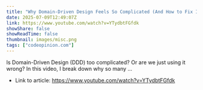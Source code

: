 ```yaml
---
title: "Why Domain-Driven Design Feels So Complicated (And How to Fix It)"
date: 2025-07-09T12:49:07Z
link: https://www.youtube.com/watch?v=YTydbtFGfdk
showShare: false
showReadTime: false
thumbnail: images/misc.png
tags: ["codeopinion.com"]
---
```

Is Domain-Driven Design (DDD) too complicated? Or are we just using it wrong? In this video, I break down why so many ...

- Link to article: https://www.youtube.com/watch?v=YTydbtFGfdk